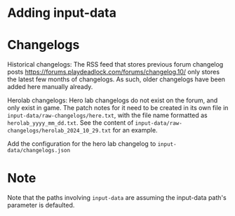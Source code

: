# Adding input-data

# Changelogs
Historical changelogs:
The RSS feed that stores previous forum changelog posts <https://forums.playdeadlock.com/forums/changelog.10/> only stores the latest few months of changelogs. As such, older changelogs have been added here manually already.

Herolab changelogs:
Hero lab changelogs do not exist on the forum, and only exist in game. The patch notes for it need to be created in its own file in `input-data/raw-changelogs/here.txt`, with the file name formatted as `herolab_yyyy_mm_dd.txt`. See the content of `input-data/raw-changelogs/herolab_2024_10_29.txt` for an example.

Add the configuration for the hero lab changelog to `input-data/changelogs.json`

# Note
Note that the paths involving `input-data` are assuming the input-data path's parameter is defaulted.